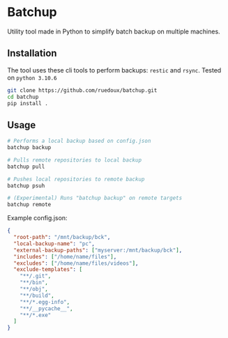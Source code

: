 # Batchup

Utility tool made in Python to simplify batch backup on multiple machines.

## Installation

The tool uses these cli tools to perform backups: `restic` and `rsync`.
Tested on `python 3.10.6`

```sh
git clone https://github.com/ruedoux/batchup.git
cd batchup
pip install .
```

## Usage

```sh
# Performs a local backup based on config.json
batchup backup

# Pulls remote repositories to local backup
batchup pull

# Pushes local repositories to remote backup
batchup psuh

# (Experimental) Runs "batchup backup" on remote targets
batchup remote
```

Example config.json:

```json
{
  "root-path": "/mnt/backup/bck",
  "local-backup-name": "pc",
  "external-backup-paths": ["myserver:/mnt/backup/bck"],
  "includes": ["/home/name/files"],
  "excludes": ["/home/name/files/videos"],
  "exclude-templates": [
    "**/.git",
    "**/bin",
    "**/obj",
    "**/build",
    "**/*.egg-info",
    "**/__pycache__",
    "**/*.exe"
  ]
}
```
